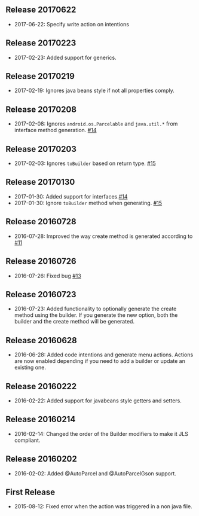 Release 20170622
----------------
* 2017-06-22: Specify write action on intentions

Release 20170223
----------------
* 2017-02-23: Added support for generics.

Release 20170219
----------------
* 2017-02-19: Ignores java beans style if not all properties comply.

Release 20170208
----------------
* 2017-02-08: Ignores `android.os.Parcelable` and `java.util.*` from interface method generation. [#14](https://github.com/afcastano/AutoValuePlugin/issues/14)

Release 20170203
-------
* 2017-02-03: Ignores `toBuilder` based on return type. [#15](https://github.com/afcastano/AutoValuePlugin/issues/15)

Release 20170130
-------
* 2017-01-30: Added support for interfaces.[#14](https://github.com/afcastano/AutoValuePlugin/issues/14)
* 2017-01-30: Ignore `toBuilder` method when generating. [#15](https://github.com/afcastano/AutoValuePlugin/issues/15)

Release 20160728
-------
* 2016-07-28: Improved the way create method is generated according to [#11](https://github.com/afcastano/AutoValuePlugin/issues/11)

Release 20160726
-------
* 2016-07-26: Fixed bug [#13](https://github.com/afcastano/AutoValuePlugin/issues/13)

Release 20160723
-------
* 2016-07-23: Added functionality to optionally generate the create method using the builder. If you generate the new option, both the builder and the create method will be generated.

Release 20160628
-------
* 2016-06-28: Added code intentions and generate menu actions. Actions are now enabled depending if you need to add a builder or update an existing one.

Release 20160222
--------
* 2016-02-22: Added support for javabeans style getters and setters.

Release 20160214
--------
* 2016-02-14: Changed the order of the Builder modifiers to make it JLS compliant.

Release 20160202
--------
* 2016-02-02: Added @AutoParcel and @AutoParcelGson support.

First Release
--------
* 2015-08-12: Fixed error when the action was triggered in a non java file.
